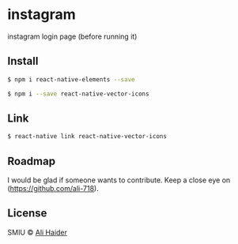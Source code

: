 # instagram
instagram login page (before running it)

## Install
```sh
$ npm i react-native-elements --save
```

```sh
$ npm i --save react-native-vector-icons
```

## Link
```sh
$ react-native link react-native-vector-icons
```

## Roadmap
I would be glad if someone wants to contribute. Keep a close eye on (https://github.com/ali-718).

## License
SMIU © [Ali Haider](https://www.facebook.com/Alihadrmydrugs78)
